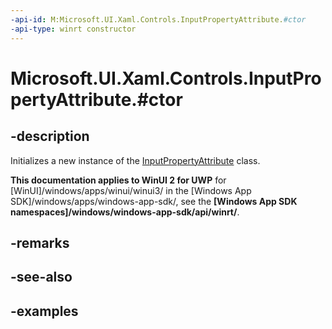```yaml
---
-api-id: M:Microsoft.UI.Xaml.Controls.InputPropertyAttribute.#ctor
-api-type: winrt constructor
---
```


# Microsoft.UI.Xaml.Controls.InputPropertyAttribute.#ctor

<!--
public InputPropertyAttribute ();
-->

## -description

Initializes a new instance of the [InputPropertyAttribute](inputpropertyattribute.md) class.

**This documentation applies to WinUI 2 for UWP** for [WinUI]/windows/apps/winui/winui3/ in the [Windows App SDK]/windows/apps/windows-app-sdk/, see the **[Windows App SDK namespaces]/windows/windows-app-sdk/api/winrt/**.

## -remarks

## -see-also

## -examples
